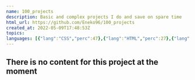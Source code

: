 ```yaml
---
name: 100_projects
description: Basic and complex projects I do and save on spare time
html_url: https://github.com/Eneko96/100_projects
created_at: 2022-05-09T17:48:53Z
topics: 
languages: [{"lang":"CSS","perc":47},{"lang":"HTML","perc":27},{"lang":"TypeScript","perc":24},{"lang":"JavaScript","perc":0}]
---
```

## There is no content for this project at the moment